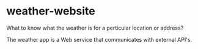 # weather-website
What to know what the weather is for a perticular location or address?

The weather app is a Web service that communicates with external API's.
